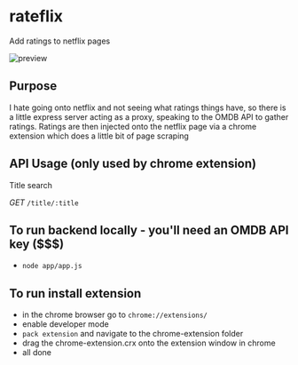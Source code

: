 # rateflix
Add ratings to netflix pages

![preview](http://i.imgur.com/dQfQhQQ.png)

## Purpose
I hate going onto netflix and not seeing what ratings things have, so there is a little express server acting as a proxy, speaking to the OMDB API to gather ratings.  Ratings are then injected onto the netflix page via a chrome extension which does a little bit of page scraping

## API Usage (only used by chrome extension)

Title search

*GET*
`/title/:title`


## To run backend locally - you'll need an OMDB API key ($$$)
* `node app/app.js`

## To run install extension
* in the chrome browser go to `chrome://extensions/`
* enable developer mode
* `pack extension` and navigate to the chrome-extension folder
* drag the chrome-extension.crx onto the extension window in chrome
* all done
